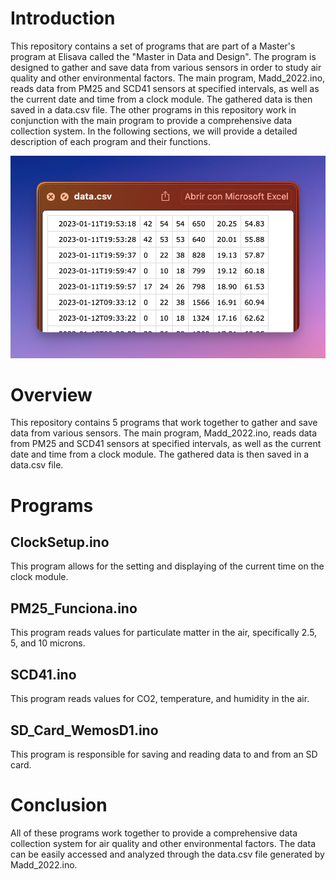 # Introduction
This repository contains a set of programs that are part of a Master's program at Elisava called the "Master in Data and Design". The program is designed to gather and save data from various sensors in order to study air quality and other environmental factors. The main program, Madd_2022.ino, reads data from PM25 and SCD41 sensors at specified intervals, as well as the current date and time from a clock module. The gathered data is then saved in a data.csv file. The other programs in this repository work in conjunction with the main program to provide a comprehensive data collection system. In the following sections, we will provide a detailed description of each program and their functions.

![alt text](https://github.com/yok3r/MADD2022/blob/main/Img/Output.png)

# Overview
This repository contains 5 programs that work together to gather and save data from various sensors. The main program, Madd_2022.ino, reads data from PM25 and SCD41 sensors at specified intervals, as well as the current date and time from a clock module. The gathered data is then saved in a data.csv file.

# Programs
## ClockSetup.ino
This program allows for the setting and displaying of the current time on the clock module.

## PM25_Funciona.ino
This program reads values for particulate matter in the air, specifically 2.5, 5, and 10 microns.

## SCD41.ino
This program reads values for CO2, temperature, and humidity in the air.

## SD_Card_WemosD1.ino
This program is responsible for saving and reading data to and from an SD card.

# Conclusion
All of these programs work together to provide a comprehensive data collection system for air quality and other environmental factors. The data can be easily accessed and analyzed through the data.csv file generated by Madd_2022.ino.
